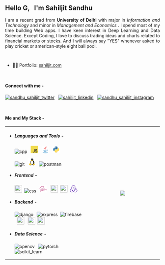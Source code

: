 <h2 >Hello G, &nbsp; I'm Sahiljit Sandhu</h2>


<p align = "justify"> I am a recent grad from <b>University of Delhi</b> with major in <i>Information and Technology </i>and minor in <i>Management and Economics </i>. I spend most of my time building Web apps. I have keen interest in Deep Learning and Data Science. 
Except Coding, I love to  discuss trading ideas and charts related to financial markets or stocks. And I will always say "YES" whenever asked to play cricket or american-style eight ball pool.</p>


<br />

- 👨‍💻 Portfolio: [sahiljit.com](https://www.sahiljit.com/)


<br />



<!-- - 🔭 I’m currently working on **some web app**

- 👨‍💻 All of my projects are available at [sahiljit.com](sahiljit.com)

- 💬 Ask me about **MERN stack**

- 📫 How to reach me **sahiljit3@gmail.com**

- ⚡ Fun fact **I love financial markets** -->

<h4 align="left">Connect with me -</h4>
<p align="left">
<a href="https://twitter.com/SahiljitSandhu" target="blank"><img  align="center" src="https://cdn.jsdelivr.net/gh/devicons/devicon/icons/twitter/twitter-original.svg" alt="sandhu_sahiljit_twitter" height="30" width = "30" /></a>&nbsp;&nbsp;
<a href="https://www.linkedin.com/in/sahiljit-sandhu/" target="blank"><img align="center" src="https://raw.githubusercontent.com/rahuldkjain/github-profile-readme-generator/master/src/images/icons/Social/linked-in-alt.svg" alt="sahiljit_linkedin" height="30" width="30" /></a>&nbsp;&nbsp;
<a href="https://www.instagram.com/sandhu_sahiljit/" target="blank"><img align="center" src="https://raw.githubusercontent.com/rahuldkjain/github-profile-readme-generator/master/src/images/icons/Social/instagram.svg" alt="sandhu_sahiljit_instagram" height="30" width="30" /></a>&nbsp;&nbsp;
</p>

<br/>



<h4 align="left">Me and My Stack - </h4> 
<table width = "1200">
<td width= "400">
<ul>
<li><h5>Languages and Tools - </h5>

<img src="https://cdn.jsdelivr.net/gh/devicons/devicon/icons/cplusplus/cplusplus-original.svg" width="24" height="24" alt="cpp" />      &nbsp;
<img src="https://raw.githubusercontent.com/devicons/devicon/master/icons/javascript/javascript-original.svg" alt="javascript" width="24" height="24"/> &nbsp;
<img src="https://raw.githubusercontent.com/devicons/devicon/master/icons/java/java-original.svg" alt="java" width="24" height="24"/> &nbsp;
 <img src="https://raw.githubusercontent.com/devicons/devicon/master/icons/python/python-original.svg" alt="python" width="24" height="24"/> &nbsp;

   <img src="https://www.vectorlogo.zone/logos/git-scm/git-scm-icon.svg" alt="git" width="24" height="24"/> &nbsp;
  <img src="https://raw.githubusercontent.com/devicons/devicon/master/icons/linux/linux-original.svg" alt="linux" width="24" height="24"/> &nbsp;
   <img src="https://www.vectorlogo.zone/logos/getpostman/getpostman-icon.svg" alt="postman" width="24" height="24"/> &nbsp;


</li>
<li><h5>Frontend - </h5>
<img src="https://cdn.jsdelivr.net/gh/devicons/devicon/icons/html5/html5-original.svg"  width="24" height="24"/>&nbsp;           
<img src="https://cdn.jsdelivr.net/gh/devicons/devicon/icons/css3/css3-original.svg" alt = "css" width="24" height="24"/> &nbsp;          
   <img src="https://raw.githubusercontent.com/devicons/devicon/master/icons/sass/sass-original.svg" alt="sass" width="24" height="24"/> &nbsp;    
<img src="https://cdn.jsdelivr.net/gh/devicons/devicon/icons/react/react-original.svg"  width="24" height="24"/>&nbsp;               
    <img src="https://cdn.jsdelivr.net/gh/devicons/devicon/icons/nextjs/nextjs-original.svg" width="24" height="24" />&nbsp;           
    <img src="https://raw.githubusercontent.com/devicons/devicon/master/icons/redux/redux-original.svg" alt="redux" width="24" height="24"/> &nbsp;
 

</li>
<li><h5>Backend -</h5>
<img src="https://cdn.jsdelivr.net/gh/devicons/devicon/icons/django/django-plain.svg" width="24" height="24" alt ="django"/>   &nbsp;      
<img src="https://cdn.jsdelivr.net/gh/devicons/devicon/icons/express/express-original.svg"  width="24" height="24" alt = "express"/>&nbsp;          
<img src="https://www.vectorlogo.zone/logos/firebase/firebase-icon.svg" alt="firebase" width="24" height="24"/> &nbsp; 
 <img src="https://cdn.jsdelivr.net/gh/devicons/devicon/icons/nodejs/nodejs-original.svg" width="24" height="24" /> &nbsp;         
<img src="https://cdn.jsdelivr.net/gh/devicons/devicon/icons/mongodb/mongodb-original.svg" width="24" height="24"/>&nbsp;          
<img src="https://cdn.jsdelivr.net/gh/devicons/devicon/icons/postgresql/postgresql-original.svg" width="24" height="24"/> &nbsp;
          
</li>


<li><h5>Data Science -</h5>
 <img src="https://www.vectorlogo.zone/logos/opencv/opencv-icon.svg" alt="opencv" width="24" height="24"/> &nbsp;
   <img src="https://www.vectorlogo.zone/logos/pytorch/pytorch-icon.svg" alt="pytorch" width="24" height="24"/> &nbsp;
    <img src="https://upload.wikimedia.org/wikipedia/commons/0/05/Scikit_learn_logo_small.svg" alt="scikit_learn" width="24" height="24"/> &nbsp;
</li>

</ul>
</td>
<td align="center" width = "450">
<img align="center" src = "./images/profile2.png" width="350"/>
</td>
</tr>
</table>






 


   
 
   
   
   
 
  

   

   



   

   
   </p>

<!-- <p><img align="center" src="https://github-readme-stats.vercel.app/api/top-langs?username=sahiljit&show_icons=true&locale=en&layout=compact" alt="sahiljit" /></p> -->

[website]: sahiljit.com